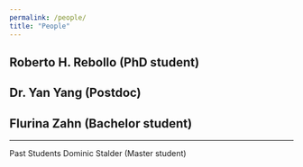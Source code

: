 ```yaml
---
permalink: /people/
title: "People"
---
```


## Roberto H. Rebollo (PhD student)

## Dr. Yan Yang (Postdoc)

## Flurina Zahn (Bachelor student)


-----
Past Students
Dominic Stalder (Master student)



